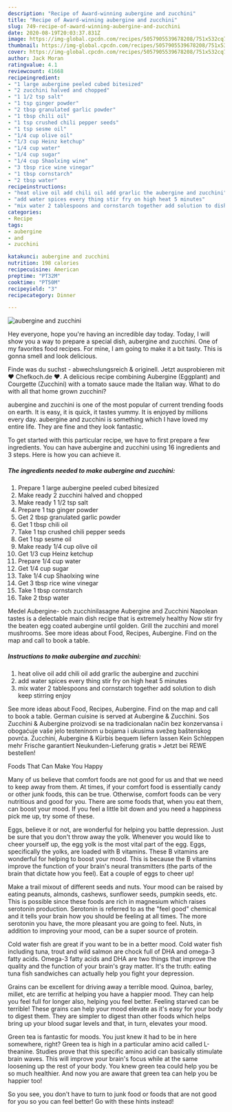 ```yaml
---
description: "Recipe of Award-winning aubergine and zucchini"
title: "Recipe of Award-winning aubergine and zucchini"
slug: 749-recipe-of-award-winning-aubergine-and-zucchini
date: 2020-08-19T20:03:37.831Z
image: https://img-global.cpcdn.com/recipes/5057905539678208/751x532cq70/aubergine-and-zucchini-recipe-main-photo.jpg
thumbnail: https://img-global.cpcdn.com/recipes/5057905539678208/751x532cq70/aubergine-and-zucchini-recipe-main-photo.jpg
cover: https://img-global.cpcdn.com/recipes/5057905539678208/751x532cq70/aubergine-and-zucchini-recipe-main-photo.jpg
author: Jack Moran
ratingvalue: 4.1
reviewcount: 41668
recipeingredient:
- "1 large aubergine peeled cubed bitesized"
- "2 zucchini halved and chopped"
- "1 1/2 tsp salt"
- "1 tsp ginger powder"
- "2 tbsp granulated garlic powder"
- "1 tbsp chili oil"
- "1 tsp crushed chili pepper seeds"
- "1 tsp sesme oil"
- "1/4 cup olive oil"
- "1/3 cup Heinz ketchup"
- "1/4 cup water"
- "1/4 cup sugar"
- "1/4 cup Shaolxing wine"
- "3 tbsp rice wine vinegar"
- "1 tbsp cornstarch"
- "2 tbsp water"
recipeinstructions:
- "heat olive oil add chili oil add grarlic the aubergine and zucchini"
- "add water spices every thing stir fry on high heat 5 minutes"
- "mix water 2 tablespoons and cornstarch together add solution to dish keep stirring enjoy"
categories:
- Recipe
tags:
- aubergine
- and
- zucchini

katakunci: aubergine and zucchini 
nutrition: 198 calories
recipecuisine: American
preptime: "PT32M"
cooktime: "PT50M"
recipeyield: "3"
recipecategory: Dinner

---
```



![aubergine and zucchini](https://img-global.cpcdn.com/recipes/5057905539678208/751x532cq70/aubergine-and-zucchini-recipe-main-photo.jpg)

Hey everyone, hope you're having an incredible day today. Today, I will show you a way to prepare a special dish, aubergine and zucchini. One of my favorites food recipes. For mine, I am going to make it a bit tasty. This is gonna smell and look delicious.

Finde was du suchst - abwechslungsreich &amp; originell. Jetzt ausprobieren mit ♥ Chefkoch.de ♥. A delicious recipe combining Aubergine (Eggplant) and Courgette (Zucchini) with a tomato sauce made the Italian way. What to do with all that home grown zucchini?

aubergine and zucchini is one of the most popular of current trending foods on earth. It is easy, it is quick, it tastes yummy. It is enjoyed by millions every day. aubergine and zucchini is something which I have loved my entire life. They are fine and they look fantastic.


To get started with this particular recipe, we have to first prepare a few ingredients. You can have aubergine and zucchini using 16 ingredients and 3 steps. Here is how you can achieve it.

<!--inarticleads1-->

##### The ingredients needed to make aubergine and zucchini:

1. Prepare 1 large aubergine peeled cubed bitesized
1. Make ready 2 zucchini halved and chopped
1. Make ready 1 1/2 tsp salt
1. Prepare 1 tsp ginger powder
1. Get 2 tbsp granulated garlic powder
1. Get 1 tbsp chili oil
1. Take 1 tsp crushed chili pepper seeds
1. Get 1 tsp sesme oil
1. Make ready 1/4 cup olive oil
1. Get 1/3 cup Heinz ketchup
1. Prepare 1/4 cup water
1. Get 1/4 cup sugar
1. Take 1/4 cup Shaolxing wine
1. Get 3 tbsp rice wine vinegar
1. Take 1 tbsp cornstarch
1. Take 2 tbsp water


Medel Aubergine- och zucchinilasagne Aubergine and Zucchini Napolean tastes is a delectable main dish recipe that is extremely healthy Now stir fry the beaten egg coated aubergine until golden. Grill the zucchini and morel mushrooms. See more ideas about Food, Recipes, Aubergine. Find on the map and call to book a table. 

<!--inarticleads2-->

##### Instructions to make aubergine and zucchini:

1. heat olive oil add chili oil add grarlic the aubergine and zucchini
1. add water spices every thing stir fry on high heat 5 minutes
1. mix water 2 tablespoons and cornstarch together add solution to dish keep stirring enjoy


See more ideas about Food, Recipes, Aubergine. Find on the map and call to book a table. German cuisine is served at Aubergine &amp; Zucchini. Sos Zucchini &amp; Aubergine proizvodi se na tradicionalan način bez konzervansa i obogaćuje vaše jelo testeninom u bojama i ukusima svežeg baštenskog povrća. Zucchini, Aubergine &amp; Kürbis bequem liefern lassen Kein Schleppen mehr Frische garantiert Neukunden-Lieferung gratis » Jetzt bei REWE bestellen! 

Foods That Can Make You Happy


Many of us believe that comfort foods are not good for us and that we need to keep away from them. At times, if your comfort food is essentially candy or other junk foods, this can be true. Otherwise, comfort foods can be very nutritious and good for you. There are some foods that, when you eat them, can boost your mood. If you feel a little bit down and you need a happiness pick me up, try some of these.

Eggs, believe it or not, are wonderful for helping you battle depression. Just be sure that you don't throw away the yolk. Whenever you would like to cheer yourself up, the egg yolk is the most vital part of the egg. Eggs, specifically the yolks, are loaded with B vitamins. These B vitamins are wonderful for helping to boost your mood. This is because the B vitamins improve the function of your brain's neural transmitters (the parts of the brain that dictate how you feel). Eat a couple of eggs to cheer up!

Make a trail mixout of different seeds and nuts. Your mood can be raised by eating peanuts, almonds, cashews, sunflower seeds, pumpkin seeds, etc. This is possible since these foods are rich in magnesium which raises serotonin production. Serotonin is referred to as the "feel good" chemical and it tells your brain how you should be feeling at all times. The more serotonin you have, the more pleasant you are going to feel. Nuts, in addition to improving your mood, can be a super source of protein.

Cold water fish are great if you want to be in a better mood. Cold water fish including tuna, trout and wild salmon are chock full of DHA and omega-3 fatty acids. Omega-3 fatty acids and DHA are two things that improve the quality and the function of your brain's gray matter. It's the truth: eating tuna fish sandwiches can actually help you fight your depression. 

Grains can be excellent for driving away a terrible mood. Quinoa, barley, millet, etc are terrific at helping you have a happier mood. They can help you feel full for longer also, helping you feel better. Feeling starved can be terrible! These grains can help your mood elevate as it's easy for your body to digest them. They are simpler to digest than other foods which helps bring up your blood sugar levels and that, in turn, elevates your mood.

Green tea is fantastic for moods. You just knew it had to be in here somewhere, right? Green tea is high in a particular amino acid called L-theanine. Studies prove that this specific amino acid can basically stimulate brain waves. This will improve your brain's focus while at the same loosening up the rest of your body. You knew green tea could help you be so much healthier. And now you are aware that green tea can help you be happier too!

So you see, you don't have to turn to junk food or foods that are not good for you so you can feel better! Go  with  these hints  instead!

